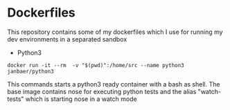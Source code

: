 # Dockerfiles

This repository contains some of my dockerfiles which I use for running my dev
environments in a separated sandbox

- Python3

```
docker run -it --rm  -v "$(pwd)":/home/src --name python3 janbaer/python3
```

This commands starts a python3 ready container with a bash as shell. The base
image contains nose for executing python tests and the alias "watch-tests"
which is starting nose in a watch mode
